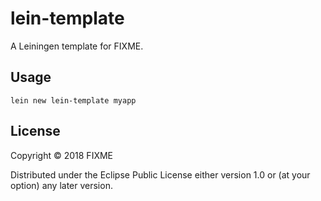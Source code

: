 # lein-template

A Leiningen template for FIXME.

## Usage

    lein new lein-template myapp

## License

Copyright © 2018 FIXME

Distributed under the Eclipse Public License either version 1.0 or (at
your option) any later version.
